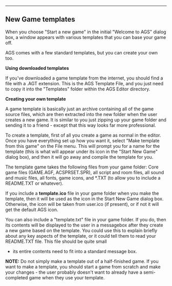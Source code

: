 []()


------------------------------------------------------------------------

New Game templates
------------------

When you choose "Start a new game" in the initial "Welcome to AGS"
dialog box, a window appears with various templates that you can base
your game off.

AGS comes with a few standard templates, but you can create your own
too.

**Using downloaded templates**

If you've downloaded a game template from the internet, you should find
a file with a .AGT extension. This is the AGS Template File, and you
just need to copy it into the "Templates" folder within the AGS Editor
directory.

**Creating your own template**

A game template is basically just an archive containing all of the game
source files, which are then extracted into the new folder when the user
creates a new game. It is similar to you just zipping up your game
folder and sending it to a friend - except that this way looks far more
professional.

To create a template, first of all you create a game as normal in the
editor. Once you have everything set up how you want it, select "Make
template from this game" on the File menu. This will prompt you for a
name for the template (this is what will appear under its icon in the
"Start New Game" dialog box), and then it will go away and compile the
template for you.

The template game takes the following files from your game folder: Core
game files (GAME.AGF, ACSPRSET.SPR), all script and room files, all
sound and music files, all fonts, game icons, and \*.TXT (to allow you
to include a README.TXT or whatever).

If you include a **template.ico** file in your game folder when you make
the template, then it will be used as the icon in the Start New Game
dialog box. Otherwise, the icon will be taken from user.ico (if
present), or if not it will get the default AGS icon.

You can also include a "template.txt" file in your game folder. If you
do, then its contents will be displayed to the user in a messagebox
after they create a new game based on the template. You could use this
to explain briefly about any key aspects of the template, or it could
tell them to read your README.TXT file. This file should be quite small
- its entire contents need to fit into a standard message box.

**NOTE:** Do not simply make a template out of a half-finished game. If
you want to make a template, you should start a game from scratch and
make your changes - the user probably doesn't want to already have a
semi-completed game when they use your template.


